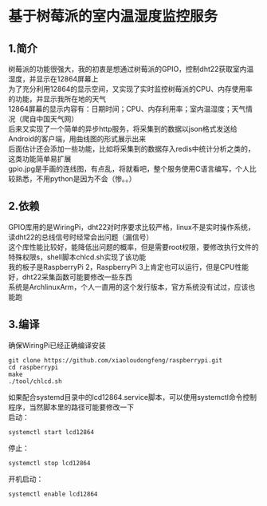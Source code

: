 基于树莓派的室内温湿度监控服务
==========================
## 1.简介
树莓派的功能很强大，我的初衷是想通过树莓派的GPIO，控制dht22获取室内温湿度，并显示在12864屏幕上<br>
为了充分利用12864的显示空间，又实现了实时监控树莓派的CPU、内存使用率的功能，并显示我所在地的天气<br>
12864屏幕的显示内容有：日期时间；CPU、内存利用率；室内温湿度；天气情况（爬自中国天气网）<br>
后来又实现了一个简单的异步http服务，将采集到的数据以json格式发送给Android的客户端，用曲线图的形式展示出来<br>
后面估计还会添加一些功能，比如将采集到的数据存入redis中统计分析之类的，这类功能简单易扩展<br>
gpio.jpg是手画的连线图，有点乱，将就看吧，整个服务使用C语言编写，个人比较熟悉，不用python是因为不会（惨。。）<br>

## 2.依赖
GPIO库用的是WiringPi，dht22对时序要求比较严格，linux不是实时操作系统，读dht22的总线信号时经常会出问题（漏信号）<br>
这个库性能比较好，能降低出问题的概率，但是需要root权限，要修改执行文件的特殊权限s，shell脚本chlcd.sh实现了该功能<br>
我的板子是RaspberryPi 2，RaspberryPi 3上肯定也可以运行，但是CPU性能好，dht22采集函数可能要修改一些东西<br>
系统是ArchlinuxArm，个人一直用的这个发行版本，官方系统没有试过，应该也能跑<br>

## 3.编译
确保WiringPi已经正确编译安装<br>
```
git clone https://github.com/xiaoloudongfeng/raspberrypi.git
cd raspberrypi
make
./tool/chlcd.sh
```
如果配合systemd目录中的lcd12864.service脚本，可以使用systemctl命令控制程序，当然脚本里的路径可能要修改一下<br>
启动：<br>
```
systemctl start lcd12864
```
停止：<br>
```
systemctl stop lcd12864
```
开机启动：<br>
```
systemctl enable lcd12864
```

